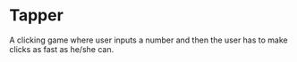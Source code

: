 # Tapper
A clicking game where user inputs a number and then the user has to make clicks as fast as he/she can.
